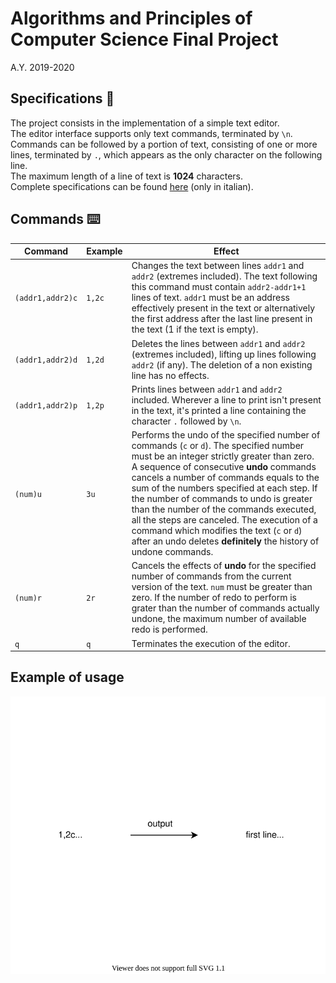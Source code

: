 # Algorithms and Principles of Computer Science Final Project

A.Y. 2019-2020

## Specifications :book:

The project consists in the implementation of a simple text editor.  
The editor interface supports only text commands, terminated by `\n`. Commands can be followed by a portion of text, consisting of one or more lines, terminated by `.`, which appears as the only character on the following line.  
The maximum length of a line of text is **1024** characters.  
Complete specifications can be found [here](specifications.pdf) (only in italian).

## Commands :keyboard:

| Command | Example | Effect |
|-------|-------|------|
| `(addr1,addr2)c` | `1,2c` | Changes the text between lines `addr1` and `addr2` (extremes included). The text following this command must contain `addr2-addr1+1` lines of text. `addr1` must be an address effectively present in the text or alternatively the first address after the last line present in the text (1 if the text is empty). |
| `(addr1,addr2)d` | `1,2d` | Deletes the lines between `addr1` and `addr2` (extremes included), lifting up lines following `addr2` (if any). The deletion of a non existing line has no effects. |
| `(addr1,addr2)p` | `1,2p` | Prints lines between `addr1` and `addr2` included. Wherever a line to print isn't present in the text, it's printed a line containing the character `.` followed by `\n`. |
| `(num)u` | `3u` | Performs the undo of the specified number of commands (`c` or `d`). The specified number must be an integer strictly greater than zero. A sequence of consecutive **undo** commands cancels a number of commands equals to the sum of the numbers specified at each step. If the number of commands to undo is greater than the number of the commands executed, all the steps are canceled. The execution of a command which modifies the text (`c` or `d`) after an undo deletes **definitely** the history of undone commands. |
| `(num)r` | `2r` | Cancels the effects of **undo** for the specified number of commands from the current version of the text. `num` must be greater than zero. If the number of redo to perform is grater than the number of commands actually undone, the maximum number of available redo is performed. |
|`q`|`q`| Terminates the execution of the editor. |

## Example of usage

![example_of_usage](/github/example_of_usage.svg)
